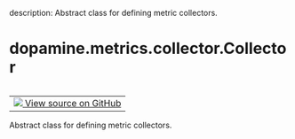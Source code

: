 description: Abstract class for defining metric collectors.

<div itemscope itemtype="http://developers.google.com/ReferenceObject">
<meta itemprop="name" content="dopamine.metrics.collector.Collector" />
<meta itemprop="path" content="Stable" />
</div>

# dopamine.metrics.collector.Collector

<!-- Insert buttons and diff -->

<table class="tfo-notebook-buttons tfo-api nocontent" align="left">
<td>
  <a target="_blank" href="https://github.com/google/dopamine/tree/master/dopamine/metrics/collector.py#L37-L72">
    <img src="https://www.tensorflow.org/images/GitHub-Mark-32px.png" />
    View source on GitHub
  </a>
</td>
</table>



Abstract class for defining metric collectors.

<!-- Placeholder for "Used in" -->



